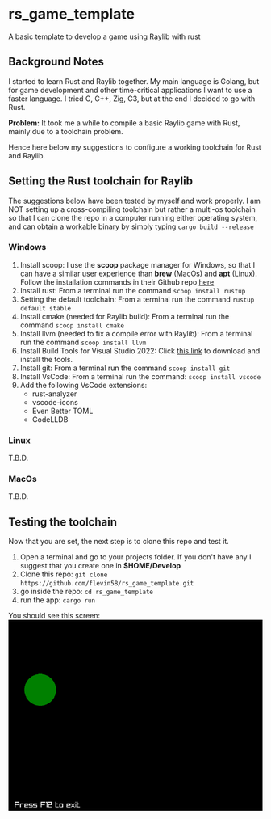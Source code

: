 # rs_game_template
A basic template to develop a game using Raylib with rust

## Background Notes
I started to learn Rust and Raylib together. My main language is Golang, but
for game development and other time-critical applications I want to use a
faster language. I tried C, C++, Zig, C3, but at the end I decided to go with Rust.

**Problem:** It took me a while to compile a basic Raylib game with Rust, mainly due to
a toolchain problem.

Hence here below my suggestions to configure a working toolchain for Rust and Raylib.

## Setting the Rust toolchain for Raylib
The suggestions below have been tested by myself and work properly.
I am NOT setting up a cross-compiling toolchain but rather a multi-os
toolchain so that I can clone the repo in a computer running either
operating system, and can obtain a workable binary by simply typing
`cargo build --release`

### Windows
1) Install scoop:
I use the **scoop** package manager for Windows, so that I can have a similar user experience than **brew** (MacOs) and **apt** (Linux).
Follow the installation commands in their Github repo [here](https://github.com/ScoopInstaller/Scoop#installation)
2) Install rust:
From a terminal run the command `scoop install rustup`
3) Setting the default toolchain:
From a terminal run the command `rustup default stable`
4) Install cmake (needed for Raylib build):
From a terminal run the command `scoop install cmake`
5) Install llvm (needed to fix a compile error with Raylib):
From a terminal run the command `scoop install llvm`
6) Install Build Tools for Visual Studio 2022:
Click [this link](https://visualstudio.microsoft.com/downloads/#build-tools-for-visual-studio-2022) to download and install the tools.
7) Install git:
From a terminal run the command `scoop install git`
8) Install VsCode:
From a terminal run the command: `scoop install vscode`
9) Add the following VsCode extensions: 
   - rust-analyzer
   - vscode-icons
   - Even Better TOML
   - CodeLLDB
  

### Linux
T.B.D.

### MacOs
T.B.D.

## Testing the toolchain
Now that you are set, the next step is to clone this repo and test it.
1) Open a terminal and go to your projects folder. If you don't have any I suggest that you create one in **$HOME/Develop**
2) Clone this repo: `git clone https://github.com/flevin58/rs_game_template.git`
3) go inside the repo: `cd rs_game_template`
4) run the app: `cargo run`

You should see this screen:
![screenshot](screenshot000.png)

